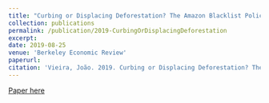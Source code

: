 ```yaml
---
title: "Curbing or Displacing Deforestation? The Amazon Blacklist Policy"
collection: publications
permalink: /publication/2019-CurbingOrDisplacingDeforestation
excerpt: 
date: 2019-08-25
venue: 'Berkeley Economic Review'
paperurl: 
citation: 'Vieira, João. 2019. Curbing or Displacing Deforestation? The Amazon Blacklist Policy. Berkeley Economic Review.'
---
```


[Paper here](https://issuu.com/berkeleyeconreview/docs/berkeley_economic_review_volume_vii/30)
